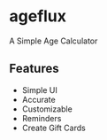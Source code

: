 # ageflux

A Simple Age Calculator


## Features

- Simple UI
- Accurate
- Customizable
- Reminders
- Create Gift Cards

